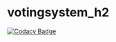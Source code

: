 # votingsystem_h2
[![Codacy Badge](https://api.codacy.com/project/badge/Grade/944e8b6459c2456b840d5e1e06d3b89a)](https://app.codacy.com/app/mailgva/votingsystem_h2?utm_source=github.com&utm_medium=referral&utm_content=mailgva/votingsystem_h2&utm_campaign=Badge_Grade_Dashboard)